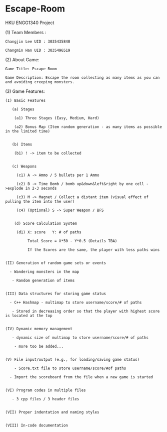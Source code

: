 # Escape-Room
HKU ENGG1340 Project

(1) Team Members :

    Changjin Lee UID : 3035435840

    Changmin Han UID : 3035496519

(2) About Game:

    Game Title: Escape Room

    Game Description: Escape the room collecting as many items as you can and avoiding creeping monsters.

(3) Game Features:

    (I) Basic Features

       (a) Stages
    
        (a1) Three Stages (Easy, Medium, Hard)
      
        (a2) Bonus Map (Item random generation - as many items as possible in the limited time)
      
      
       (b) Items
    
        (b1) ! -> item to be collected
        
      
       (c) Weapons
        
         (c1) A -> Ammo / 5 bullets per 1 Ammo
      
         (c2) B -> Time Bomb / bomb up&down&left&right by one cell ->explode in 2-3 seconds
      
         (c3) M -> Magnet / Collect a distant item (visual effect of pulling the item into the user)
      
         (c4) (Optional) S -> Super Weapon / BFS
         
      
        (d) Score Calculation System
    
         (d1) X: score   Y: # of paths
      
              Total Score = X*50 - Y*0.5 (Details TBA)
           
              If the Scores are the same, the player with less paths wins


    (II) Generation of random game sets or events

      - Wandering monsters in the map
    
       - Random generation of items
       

    (III) Data structures for storing game status

      - C++ Hashmap - multimap to store username/score/# of paths
    
       - Stored in decreasing order so that the player with highest score is located at the top


    (IV) Dynamic memory management

       - dynamic size of multimap to store username/score/# of paths
    
        - more too be added...
    
    
    (V) File input/output (e.g., for loading/saving game status)

        - Score.txt file to store username/score/#of paths
    
      - Import the scoreboard from the file when a new game is started
      

    (VI) Program codes in multiple files

       - 3 cpp files / 3 header files
       
    
    (VII) Proper indentation and naming styles
    

    (VIII) In-code documentation


